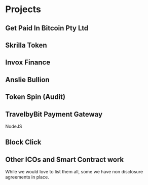 # Projects

## Get Paid In Bitcoin Pty Ltd


## Skrilla Token


## Invox Finance


## Anslie Bullion


## Token Spin (Audit)


## TravelbyBit Payment Gateway
NodeJS

## Block Click

## Other ICOs and Smart Contract work
While we would love to list them all, some we have non disclosure agreements in place.  
